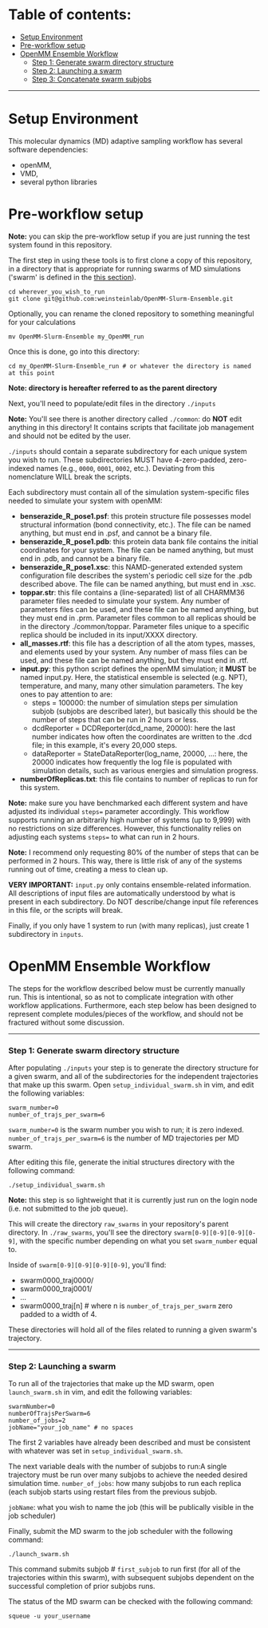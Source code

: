 # Table of contents:
- [Setup Environment](#setup-enviornment)
- [Pre-workflow setup](#pre-workflow-setup)
- [OpenMM Ensemble Workflow](#openmm-ensemble-workflow)
  * [Step 1: Generate swarm directory structure](#step-1-generate-swarm-directory-structure)
  * [Step 2: Launching a swarm](#step-2-launching-a-swarm)
  * [Step 3: Concatenate swarm subjobs](#step-3-concatenate-swarm-subjobs)
<!-- toc -->
---
# Setup Environment

This molecular dynamics (MD) adaptive sampling workflow has several software dependencies: 

*  openMM, 
*  VMD,
*  several python libraries

# Pre-workflow setup

**Note:** you can skip the pre-workflow setup if you are just running the test system found in this repository.

The first step in using these tools is to first clone a copy of this repository, in a directory that is appropriate for running swarms of MD simulations ('swarm' is defined in the [this section](#step-1-initial-structures)).
```
cd wherever_you_wish_to_run
git clone git@github.com:weinsteinlab/OpenMM-Slurm-Ensemble.git
```

Optionally, you can rename the cloned repository to something meaningful for your calculations
```
mv OpenMM-Slurm-Ensemble my_OpenMM_run
```
Once this is done, go into this directory:
```
cd my_OpenMM-Slurm-Ensemble_run # or whatever the directory is named at this point
```

**Note: directory is hereafter referred to as the parent directory**


Next, you'll need to populate/edit files in the directory `./inputs`

**Note:** You'll see there is another directory called `./common`: do **NOT** edit anything in this directory! It contains scripts that facilitate job management and should not be edited by the user.

`./inputs` should contain a separate subdirectory for each unique system you wish to run. These subdirectories MUST have 4-zero-padded, zero-indexed names (e.g., `0000`, `0001`, `0002`, etc.). Deviating from this nomenclature WILL break the scripts.

Each subdirectory must contain all of the simulation system-specific files needed to simulate your system with openMM:
*  **benserazide_R_pose1.psf**: this protein structure file possesses model structural information (bond connectivity, etc.). The file can be named anything, but must end in .psf, and cannot be a binary file.
*  **benserazide_R_pose1.pdb**: this protein data bank file contains the initial coordinates for your system. The file can be named anything, but must end in .pdb, and cannot be a binary file.
*  **benserazide_R_pose1.xsc**: this NAMD-generated extended system configuration file describes the system's periodic cell size for the .pdb described above. The file can be named anything, but must end in .xsc.
*  **toppar.str**: this file contains a (line-separated) list of all CHARMM36 parameter files needed to simulate your system. Any number of parameters files can be used, and these file can be named anything, but they must end in .prm. Parameter files common to all replicas should be in the directory ./common/toppar. Parameter files unique to a specific replica should be included in its input/XXXX directory. 
*  **all_masses.rtf**: this file has a description of all the atom types, masses, and elements used by your system. Any number of mass files can be used, and these file can be named anything, but they must end in .rtf.
*  **input.py**: this python script defines the openMM simulation; it **MUST** be named input.py. Here, the statistical ensemble is selected (e.g. NPT), temperature, and many, many other simulation parameters. The key ones to pay attention to are:
    * steps = 100000: the number of simulation steps per simulation subjob (subjobs are described later), but basically this should be the number of steps that can be run in 2 hours or less.
    * dcdReporter = DCDReporter(dcd_name, 20000): here the last number indicates how often the coordinates are written to the .dcd file; in this example, it's every 20,000 steps.
    * dataReporter = StateDataReporter(log_name, 20000, ...: here, the 20000 indicates how frequently the log file is populated with simulation details, such as various energies and simulation progress.
*  **numberOfReplicas.txt**: this file contains to number of replicas to run for this system. 

**Note:** make sure you have benchmarked each different system and have adjusted its individual `steps=` parameter accordingly. This workflow supports running an arbitrarily high number of systems (up to 9,999) with no restrictions on size differences. However, this functionality relies on adjusting each systems `steps=` to what can run in 2 hours. 

**Note:** I recommend only requesting 80% of the number of steps that can be performed in 2 hours. This way, there is little risk of any of the systems running out of time, creating a mess to clean up.

**VERY IMPORTANT:** `input.py` only contains ensemble-related information. All descriptions of input files are automatically understood by what is present in each subdirectory. Do NOT describe/change input file references in this file, or the scripts will break.

Finally, if you only have 1 system to run (with many replicas), just create 1 subdirectory in `inputs`.


# OpenMM Ensemble Workflow

The steps for the workflow described below must be currently manually run. This is intentional, so as not to complicate integration with other workflow applications. Furthermore, each step below has been designed to represent complete modules/pieces of the workflow, and should not be fractured without some discussion.


---
### Step 1: Generate swarm directory structure
After populating `./inputs` your  step is to generate the directory structure for a given swarm, and all of the subdirectories for the independent trajectories that make up this swarm. 
Open ```setup_individual_swarm.sh``` in vim, and edit the following variables:

```
swarm_number=0
number_of_trajs_per_swarm=6
```

`swarm_number=0` is the swarm number you wish to run; it is zero indexed.
`number_of_trajs_per_swarm=6` is the number of MD trajectories per MD swarm.

After editing this file, generate the initial structures directory with the following command:
```
./setup_individual_swarm.sh
```

**Note:** this step is so lightweight that it is currently just run on the login node (i.e. not submitted to the job queue).

This will create the directory `raw_swarms` in your repository's parent directory. In `./raw_swarms`, you'll see the directory `swarm[0-9][0-9][0-9][0-9]`, with the specific number depending on what you set `swarm_number` equal to.

Inside of `swarm[0-9][0-9][0-9][0-9]`, you'll find:
*  swarm0000_traj0000/
*  swarm0000_traj0001/
*  ...
*  swarm0000_traj[n] # where n is `number_of_trajs_per_swarm` zero padded to a width of 4.

These directories will hold all of the files related to running a given swarm's trajectory. 

---

### Step 2: Launching a swarm

To run all of the trajectories that make up the MD swarm, open `launch_swarm.sh` in vim, and edit the following variables:

```
swarmNumber=0
numberOfTrajsPerSwarm=6
number_of_jobs=2
jobName="your_job_name" # no spaces
```

The first 2 variables have already been described and must be consistent with whatever was set in `setup_individual_swarm.sh`.

The next variable deals with the number of subjobs to run:A single trajectory must be run over many subjobs to achieve the needed desired simulation time. 
`number_of_jobs`: how many subjobs to run each replica (each subjob starts using restart files from the previous subjob.

`jobName`: what you wish to name the job (this will be publically visible in the job scheduler)

Finally, submit the MD swarm to the job scheduler with the following command:

```
./launch_swarm.sh
```

This command submits subjob # `first_subjob` to run first (for all of the trajectories within this swarm), with subsequent subjobs dependent on the successful completion of prior subjobs runs. 

The status of the MD swarm can be checked with the following command:

```
squeue -u your_username
```

